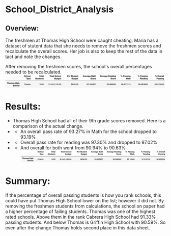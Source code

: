 # School_District_Analysis
## Overview:
The freshmen at Thomas High School were caught cheating. Maria has a dataset of stutent data that she needs to remove the freshmen scores and recalculate the overall scores. Her job is also to keep the rest of the data in tact and note the changes.<br>

After removing the freshmen scores, the school's overall percentages needed to be recalculated. <br>
![before](https://github.com/James-Harkin/School_District_Analysis/blob/main/Resources/images/ThomasBefore.png?)
# Results:
* Thomas High School had all of their 9th grade scores removed. Here is a comparison of the actual change.
* * An overall pass rate of 93.27% in Math for the school dropped to 93.19%
* * Overall pass rate for reading was 97.30% and dropped to 97.02%	
* * And overall for both went from 90.94% to 90.63% <br>
![after](https://github.com/James-Harkin/School_District_Analysis/blob/main/Resources/images/ThomasAfter.png?)
# Summary:
If the percentage of overall passing students is how you rank schools, this could have put Thomas High School lower on the list; however it did not. By removing the freshmen students from calculations, the school on paper had a higher percentage of failing students. Thomas was one of the highest rated schools. Above them in the rank Cabrera High School	had 91.33% passing students. And below Thomas is Griffin High School with 90.59%. So even after the change Thomas holds second place in this data sheet.
